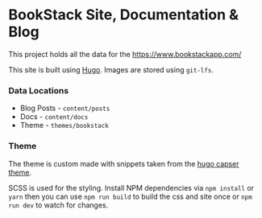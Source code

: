 # BookStack Site, Documentation & Blog

This project holds all the data for the https://www.bookstackapp.com/

This site is built using [Hugo](https://gohugo.io). Images are stored using `git-lfs`.

### Data Locations

* Blog Posts - `content/posts`
* Docs - `content/docs`
* Theme - `themes/bookstack`

### Theme

The theme is custom made with snippets taken from the [hugo capser theme](https://github.com/vjeantet/hugo-theme-casper).

SCSS is used for the styling. Install NPM dependencies via `npm install` or `yarn` then you can use `npm run build` to build the css and site once or `npm run dev` to watch for changes.
